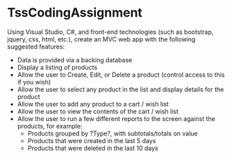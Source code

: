 # TssCodingAssignment

Using Visual Studio, C#, and front-end technologies (such as bootstrap, jquery, css, html, etc.), create an MVC web app with the following suggested features:
*	Data is provided via a backing database
*	Display a listing of products
*	Allow the user to Create, Edit, or Delete a product (control access to this if you wish)
*	Allow the user to select any product in the list and display details for the product
*	Allow the user to add any product to a cart / wish list
*	Allow the user to view the contents of the cart / wish list
* Allow the user to run a few different reports to the screen against the products, for example: 
  * Products grouped by ?Type?, with subtotals/totals on value
  * Products that were created in the last 5 days
  * Products that were deleted in the last 10 days
